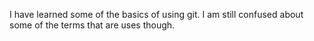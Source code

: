 I have learned some of the basics of using git. I am still confused about some of the terms that are uses though.
